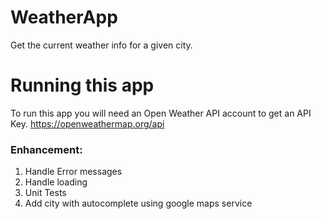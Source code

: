 # WeatherApp

Get the current weather info for a given city.

# Running this app

To run this app you will need an Open Weather API account to get an API Key.
https://openweathermap.org/api


### Enhancement:
1. Handle Error messages
2. Handle loading
3. Unit Tests
4. Add city with autocomplete using google maps service



